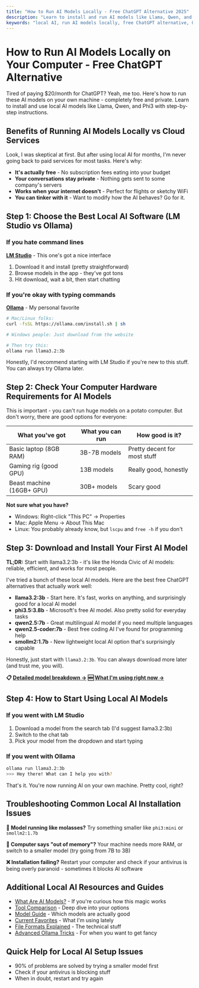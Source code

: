 ```yaml
---
title: "How to Run AI Models Locally - Free ChatGPT Alternative 2025"
description: "Learn to install and run AI models like Llama, Qwen, and Phi3 on your computer for free. Step-by-step guide to local AI with LM Studio and Ollama."
keywords: "local AI, run AI models locally, free ChatGPT alternative, Ollama, LM Studio, Llama, Qwen, local AI installation"
---
```


# How to Run AI Models Locally on Your Computer - Free ChatGPT Alternative

Tired of paying $20/month for ChatGPT? Yeah, me too. Here's how to run these AI models on your own machine - completely free and private. Learn to install and use local AI models like Llama, Qwen, and Phi3 with step-by-step instructions.

## Benefits of Running AI Models Locally vs Cloud Services

Look, I was skeptical at first. But after using local AI for months, I'm never going back to paid services for most tasks. Here's why:

- **It's actually free** - No subscription fees eating into your budget
- **Your conversations stay private** - Nothing gets sent to some company's servers
- **Works when your internet doesn't** - Perfect for flights or sketchy WiFi
- **You can tinker with it** - Want to modify how the AI behaves? Go for it.

## Step 1: Choose the Best Local AI Software (LM Studio vs Ollama)

### If you hate command lines
**[LM Studio](https://lmstudio.ai/)** - This one's got a nice interface
1. Download it and install (pretty straightforward)
2. Browse models in the app - they've got tons
3. Hit download, wait a bit, then start chatting

### If you're okay with typing commands
**[Ollama](https://ollama.com/)** - My personal favorite
```bash
# Mac/Linux folks:
curl -fsSL https://ollama.com/install.sh | sh

# Windows people: Just download from the website

# Then try this:
ollama run llama3.2:3b
```

Honestly, I'd recommend starting with LM Studio if you're new to this stuff. You can always try Ollama later.

## Step 2: Check Your Computer Hardware Requirements for AI Models

This is important - you can't run huge models on a potato computer. But don't worry, there are good options for everyone:

| What you've got | What you can run | How good is it? |
|-----------------|------------------|-----------------|
| Basic laptop (8GB RAM) | 3B-7B models | Pretty decent for most stuff |
| Gaming rig (good GPU) | 13B models | Really good, honestly |
| Beast machine (16GB+ GPU) | 30B+ models | Scary good |

**Not sure what you have?** 
- Windows: Right-click "This PC" → Properties
- Mac: Apple Menu → About This Mac
- Linux: You probably already know, but `lscpu` and `free -h` if you don't

## Step 3: Download and Install Your First AI Model

**TL;DR:** Start with llama3.2:3b - it's like the Honda Civic of AI models: reliable, efficient, and works for most people.

I've tried a bunch of these local AI models. Here are the best free ChatGPT alternatives that actually work well:

- **llama3.2:3b** - Start here. It's fast, works on anything, and surprisingly good for a local AI model
- **phi3.5:3.8b** - Microsoft's free AI model. Also pretty solid for everyday tasks
- **qwen2.5:7b** - Great multilingual AI model if you need multiple languages
- **qwen2.5-coder:7b** - Best free coding AI I've found for programming help
- **smollm2:1.7b** - New lightweight local AI option that's surprisingly capable

Honestly, just start with `llama3.2:3b`. You can always download more later (and trust me, you will).

**📋 [Detailed model breakdown →](MODEL_GUIDE.md)**
**🆕 [What I'm using right now →](CURRENT_MODEL_RECOMMENDATIONS.md)**

## Step 4: How to Start Using Local AI Models

### If you went with LM Studio
1. Download a model from the search tab (I'd suggest llama3.2:3b)
2. Switch to the chat tab
3. Pick your model from the dropdown and start typing

### If you went with Ollama
```bash
ollama run llama3.2:3b
>>> Hey there! What can I help you with?
```

That's it. You're now running AI on your own machine. Pretty cool, right?

## Troubleshooting Common Local AI Installation Issues

**🐌 Model running like molasses?** Try something smaller like `phi3:mini` or `smollm2:1.7b`

**💾 Computer says "out of memory"?** Your machine needs more RAM, or switch to a smaller model (try going from 7B to 3B)

**❌ Installation failing?** Restart your computer and check if your antivirus is being overly paranoid - sometimes it blocks AI software

## Additional Local AI Resources and Guides

- [What Are AI Models?](./WHAT_ARE_AI_MODELS.md) - If you're curious how this magic works
- [Tool Comparison](./TOOL_COMPARISON.md) - Deep dive into your options
- [Model Guide](./MODEL_GUIDE.md) - Which models are actually good
- [Current Favorites](./CURRENT_MODEL_RECOMMENDATIONS.md) - What I'm using lately
- [File Formats Explained](./MODEL_FORMATS_AND_TYPES.md) - The technical stuff
- [Advanced Ollama Tricks](./ADVANCED_OLLAMA_FEATURES.md) - For when you want to get fancy

## Quick Help for Local AI Setup Issues

- 90% of problems are solved by trying a smaller model first
- Check if your antivirus is blocking stuff
- When in doubt, restart and try again